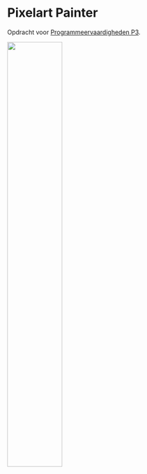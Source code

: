 # Pixelart Painter
Opdracht voor [Programmeervaardigheden P3](https://sites.google.com/view/3e-jaars-p3/programmeervaardigheden).

<img src="https://lh3.googleusercontent.com/eUZQFn7_R3g8UyIelg-5-4SPam98HnFaLs0m2H80wmsq9VfqDziEvD6iI571wvhPcZX7DPTi79-2Z86oQ8sQiF7g9MUG3Bi_cJHf8Iiwvs08CdCr7AqhzPmRW_ctZEK4nA=w1280" style="width:50%">
